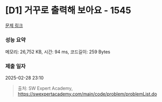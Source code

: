 # [D1] 거꾸로 출력해 보아요 - 1545 

[문제 링크](https://swexpertacademy.com/main/code/problem/problemDetail.do?contestProbId=AV2gbY0qAAQBBAS0) 

### 성능 요약

메모리: 26,752 KB, 시간: 94 ms, 코드길이: 259 Bytes

### 제출 일자

2025-02-28 23:10



> 출처: SW Expert Academy, https://swexpertacademy.com/main/code/problem/problemList.do